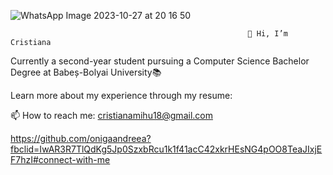 ![WhatsApp Image 2023-10-27 at 20 16 50](https://github.com/cristianamihu/cristianamihu/assets/128689630/69fe6975-2329-4365-b03a-cf6cc15a94d2)

                                                         👋 Hi, I’m Cristiana

Currently a second-year student pursuing a Computer Science Bachelor Degree at Babeș-Bolyai University📚 

Learn more about my experience through my resume: 

📫 How to reach me: cristianamihu18@gmail.com

https://github.com/onigaandreea?fbclid=IwAR3R7TlQdKg5Jp0SzxbRcu1k1f41acC42xkrHEsNG4pOO8TeaJIxjEF7hzI#connect-with-me
